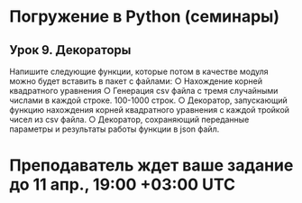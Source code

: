 #  Погружение в Python (семинары)
## Урок 9. Декораторы

Напишите следующие функции, которые потом в качестве модуля можно будет вставить в пакет с файлами:
○ Нахождение корней квадратного уравнения
○ Генерация csv файла с тремя случайными числами в каждой строке. 
100-1000 строк.
○ Декоратор, запускающий функцию нахождения корней квадратного  уравнения с каждой тройкой чисел из csv файла.
○ Декоратор, сохраняющий переданные параметры и результаты работы  функции в json файл.

# Преподаватель ждет ваше задание до 11 апр., 19:00 +03:00 UTC

